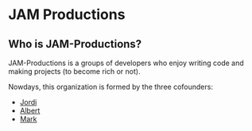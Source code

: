 # JAM Productions

## Who is JAM-Productions?

JAM-Productions is a groups of developers who enjoy writing code and making projects (to become rich or not).

Nowdays, this organization is formed by the three cofounders:

- [Jordi](https://github.com/jorbush)
- [Albert](https://github.com/AlbertMartinezM)
- [Mark](https://github.com/mriverre8)
